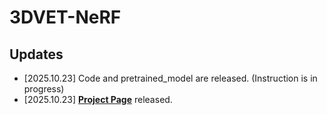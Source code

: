 # 3DVET-NeRF

## Updates
+ [2025.10.23] Code and pretrained_model are released. (Instruction is in progress)
+ [2025.10.23] **[Project Page](https://yileichen96.github.io/3DVET-NeRF/)** released.
